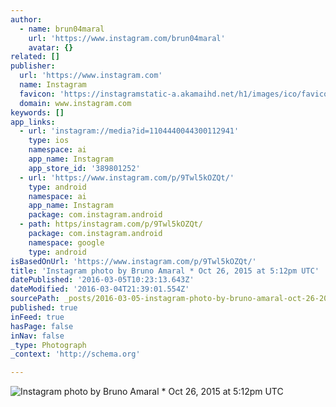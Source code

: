 ```yaml
---
author:
  - name: brun04maral
    url: 'https://www.instagram.com/brun04maral'
    avatar: {}
related: []
publisher:
  url: 'https://www.instagram.com'
  name: Instagram
  favicon: 'https://instagramstatic-a.akamaihd.net/h1/images/ico/favicon.ico/7cdab0872b15.ico'
  domain: www.instagram.com
keywords: []
app_links:
  - url: 'instagram://media?id=1104440044300112941'
    type: ios
    namespace: ai
    app_name: Instagram
    app_store_id: '389801252'
  - url: 'https://www.instagram.com/p/9Twl5kOZQt/'
    type: android
    namespace: ai
    app_name: Instagram
    package: com.instagram.android
  - path: https/instagram.com/p/9Twl5kOZQt/
    package: com.instagram.android
    namespace: google
    type: android
isBasedOnUrl: 'https://www.instagram.com/p/9Twl5kOZQt/'
title: 'Instagram photo by Bruno Amaral * Oct 26, 2015 at 5:12pm UTC'
datePublished: '2016-03-05T10:23:13.643Z'
dateModified: '2016-03-04T21:39:01.554Z'
sourcePath: _posts/2016-03-05-instagram-photo-by-bruno-amaral-oct-26-2015-at-512pm-utc.md
published: true
inFeed: true
hasPage: false
inNav: false
_type: Photograph
_context: 'http://schema.org'

---
```

![Instagram photo by Bruno Amaral &midast; Oct 26&comma; 2015 at 5&colon;12pm UTC](https://scontent.cdninstagram.com/t51.2885-15/s640x640/sh0.08/e35/12132889_1509970465993837_1639529755_n.jpg?ig_cache_key=MTEwNDQ0MDA0NDMwMDExMjk0MQ%3D%3D.2)